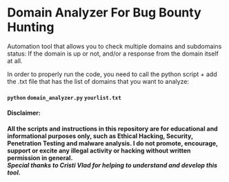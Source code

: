 # Domain Analyzer For Bug Bounty Hunting

Automation tool that allows you to check multiple domains and subdomains status: If the domain is up or not, and/or a response from the domain itself at all.

In order to properly run the code, you need to call the python script + add the .txt file that has the list of domains that you want to analyze:
#### `python` `domain_analyzer.py` `yourlist.txt`


#### Disclaimer:
#### All the scripts and instructions in this repository are for educational and informational purposes only, such as Ethical Hacking, Security, Penetration Testing and malware analysis. I do not promote, encourage, support or excite any illegal activity or hacking without written permission in general. <br /> *Special thanks to Cristi Vlad for helping to understand and develop this tool.*
